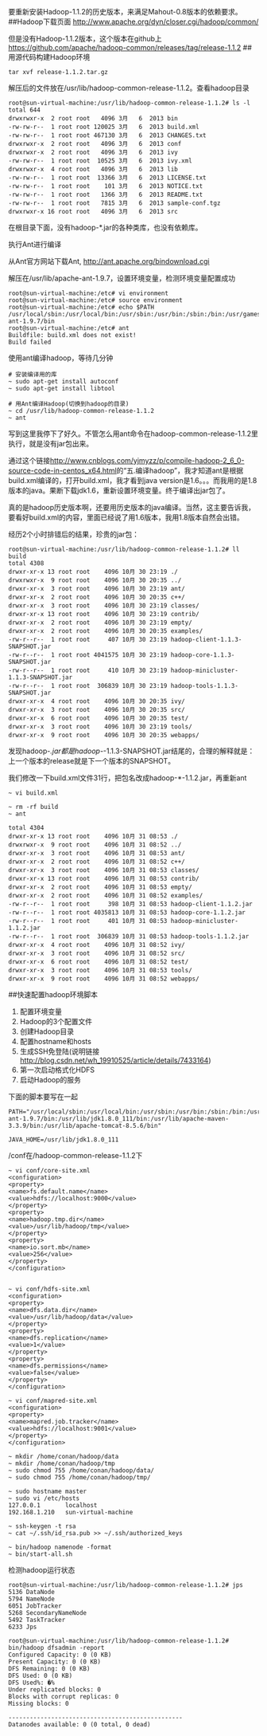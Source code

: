 要重新安装Hadoop-1.1.2的历史版本，来满足Mahout-0.8版本的依赖要求。
##Hadoop下载页面
<http://www.apache.org/dyn/closer.cgi/hadoop/common/>

但是没有Hadoop-1.1.2版本，这个版本在github上<https://github.com/apache/hadoop-common/releases/tag/release-1.1.2>
##用源代码构建Hadoop环境
```
tar xvf release-1.1.2.tar.gz
```
解压后的文件放在/usr/lib/hadoop-common-release-1.1.2。查看hadoop目录
```
root@sun-virtual-machine:/usr/lib/hadoop-common-release-1.1.2# ls -l
total 644
drwxrwxr-x  2 root root   4096 3月   6  2013 bin
-rw-rw-r--  1 root root 120025 3月   6  2013 build.xml
-rw-rw-r--  1 root root 467130 3月   6  2013 CHANGES.txt
drwxrwxr-x  2 root root   4096 3月   6  2013 conf
drwxrwxr-x  2 root root   4096 3月   6  2013 ivy
-rw-rw-r--  1 root root  10525 3月   6  2013 ivy.xml
drwxrwxr-x  4 root root   4096 3月   6  2013 lib
-rw-rw-r--  1 root root  13366 3月   6  2013 LICENSE.txt
-rw-rw-r--  1 root root    101 3月   6  2013 NOTICE.txt
-rw-rw-r--  1 root root   1366 3月   6  2013 README.txt
-rw-rw-r--  1 root root   7815 3月   6  2013 sample-conf.tgz
drwxrwxr-x 16 root root   4096 3月   6  2013 src
```
在根目录下面，没有hadoop-*.jar的各种类库，也没有依赖库。

执行Ant进行编译

从Ant官方网站下载Ant, <http://ant.apache.org/bindownload.cgi>

解压在/usr/lib/apache-ant-1.9.7，设置环境变量，检测环境变量配置成功
```
root@sun-virtual-machine:/etc# vi environment
root@sun-virtual-machine:/etc# source environment 
root@sun-virtual-machine:/etc# echo $PATH
/usr/local/sbin:/usr/local/bin:/usr/sbin:/usr/bin:/sbin:/bin:/usr/games:/usr/local/games:/usr/lib/apache-ant-1.9.7/bin
root@sun-virtual-machine:/etc# ant
Buildfile: build.xml does not exist!
Build failed
```
使用ant编译hadoop，等待几分钟
```
# 安装编译用的库
~ sudo apt-get install autoconf
~ sudo apt-get install libtool

# 用Ant编译Hadoop(切换到hadoop的目录)
~ cd /usr/lib/hadoop-common-release-1.1.2
~ ant
```
写到这里我停下了好久。不管怎么用ant命令在hadoop-common-release-1.1.2里执行，就是没有jar包出来。

通过这个链接<http://www.cnblogs.com/yjmyzz/p/compile-hadoop-2_6_0-source-code-in-centos_x64.html>的“五.编译hadoop”，我才知道ant是根据build.xml编译的，打开build.xml，我才看到java version是1.6。。。而我用的是1.8版本的java。果断下载jdk1.6，重新设置环境变量。终于编译出jar包了。

真的是hadoop历史版本啊，还要用历史版本的java编译。当然，这主要告诉我，要看好build.xml的内容，里面已经说了用1.6版本，我用1.8版本自然会出错。

经历2个小时排错后的结果，珍贵的jar包：
```
root@sun-virtual-machine:/usr/lib/hadoop-common-release-1.1.2# ll build
total 4308
drwxr-xr-x 13 root root    4096 10月 30 23:19 ./
drwxrwxr-x  9 root root    4096 10月 30 20:35 ../
drwxr-xr-x  3 root root    4096 10月 30 23:19 ant/
drwxr-xr-x  2 root root    4096 10月 30 20:35 c++/
drwxr-xr-x  3 root root    4096 10月 30 23:19 classes/
drwxr-xr-x 13 root root    4096 10月 30 23:19 contrib/
drwxr-xr-x  2 root root    4096 10月 30 23:19 empty/
drwxr-xr-x  2 root root    4096 10月 30 20:35 examples/
-rw-r--r--  1 root root     407 10月 30 23:19 hadoop-client-1.1.3-SNAPSHOT.jar
-rw-r--r--  1 root root 4041575 10月 30 23:19 hadoop-core-1.1.3-SNAPSHOT.jar
-rw-r--r--  1 root root     410 10月 30 23:19 hadoop-minicluster-1.1.3-SNAPSHOT.jar
-rw-r--r--  1 root root  306839 10月 30 23:19 hadoop-tools-1.1.3-SNAPSHOT.jar
drwxr-xr-x  4 root root    4096 10月 30 20:35 ivy/
drwxr-xr-x  3 root root    4096 10月 30 20:35 src/
drwxr-xr-x  6 root root    4096 10月 30 20:35 test/
drwxr-xr-x  3 root root    4096 10月 30 23:19 tools/
drwxr-xr-x  9 root root    4096 10月 30 20:35 webapps/
```
发现hadoop-*.jar都是hadoop-*-1.1.3-SNAPSHOT.jar结尾的，合理的解释就是：上一个版本的release就是下一个版本的SNAPSHOT。

我们修改一下build.xml文件31行，把包名改成hadoop-*-1.1.2.jar，再重新ant
```
~ vi build.xml

~ rm -rf build
~ ant
```
```
total 4304
drwxr-xr-x 13 root root    4096 10月 31 08:53 ./
drwxrwxr-x  9 root root    4096 10月 31 08:52 ../
drwxr-xr-x  3 root root    4096 10月 31 08:53 ant/
drwxr-xr-x  2 root root    4096 10月 31 08:52 c++/
drwxr-xr-x  3 root root    4096 10月 31 08:53 classes/
drwxr-xr-x 13 root root    4096 10月 31 08:53 contrib/
drwxr-xr-x  2 root root    4096 10月 31 08:53 empty/
drwxr-xr-x  2 root root    4096 10月 31 08:52 examples/
-rw-r--r--  1 root root     398 10月 31 08:53 hadoop-client-1.1.2.jar
-rw-r--r--  1 root root 4035813 10月 31 08:53 hadoop-core-1.1.2.jar
-rw-r--r--  1 root root     401 10月 31 08:53 hadoop-minicluster-1.1.2.jar
-rw-r--r--  1 root root  306839 10月 31 08:53 hadoop-tools-1.1.2.jar
drwxr-xr-x  4 root root    4096 10月 31 08:52 ivy/
drwxr-xr-x  3 root root    4096 10月 31 08:52 src/
drwxr-xr-x  6 root root    4096 10月 31 08:52 test/
drwxr-xr-x  3 root root    4096 10月 31 08:53 tools/
drwxr-xr-x  9 root root    4096 10月 31 08:52 webapps/
```
##快速配置hadoop环境脚本
1. 配置环境变量
2. Hadoop的3个配置文件
3. 创建Hadoop目录
4. 配置hostname和hosts
5. 生成SSH免登陆(说明链接<http://blog.csdn.net/wh_19910525/article/details/7433164>)
6. 第一次启动格式化HDFS
7. 启动Hadoop的服务

下面的脚本要写在一起
```
PATH="/usr/local/sbin:/usr/local/bin:/usr/sbin:/usr/bin:/sbin:/bin:/usr/games:/usr/local/games:/usr/lib/apache-ant-1.9.7/bin:/usr/lib/jdk1.8.0_111/bin:/usr/lib/apache-maven-3.3.9/bin:/usr/lib/apache-tomcat-8.5.6/bin"

JAVA_HOME=/usr/lib/jdk1.8.0_111
```
/conf在/hadoop-common-release-1.1.2下
```
~ vi conf/core-site.xml
<configuration>
<property>
<name>fs.default.name</name>
<value>hdfs://localhost:9000</value>
</property>
<property>
<name>hadoop.tmp.dir</name>
<value>/usr/lib/hadoop/tmp</value>
</property>
<property>
<name>io.sort.mb</name>
<value>256</value>
</property>
</configuration>


~ vi conf/hdfs-site.xml
<configuration>
<property>
<name>dfs.data.dir</name>
<value>/usr/lib/hadoop/data</value>
</property>
<property>
<name>dfs.replication</name>
<value>1</value>
</property>
<property>
<name>dfs.permissions</name>
<value>false</value>
</property>
</configuration>

~ vi conf/mapred-site.xml
<configuration>
<property>
<name>mapred.job.tracker</name>
<value>hdfs://localhost:9001</value>
</property>
</configuration>

~ mkdir /home/conan/hadoop/data
~ mkdir /home/conan/hadoop/tmp
~ sudo chmod 755 /home/conan/hadoop/data/
~ sudo chmod 755 /home/conan/hadoop/tmp/

~ sudo hostname master
~ sudo vi /etc/hosts
127.0.0.1       localhost
192.168.1.210   sun-virtual-machine

~ ssh-keygen -t rsa
~ cat ~/.ssh/id_rsa.pub >> ~/.ssh/authorized_keys

~ bin/hadoop namenode -format
~ bin/start-all.sh
```
检测hadoop运行状态
```
root@sun-virtual-machine:/usr/lib/hadoop-common-release-1.1.2# jps
5136 DataNode
5794 NameNode
6051 JobTracker
5268 SecondaryNameNode
5492 TaskTracker
6233 Jps

root@sun-virtual-machine:/usr/lib/hadoop-common-release-1.1.2# bin/hadoop dfsadmin -report
Configured Capacity: 0 (0 KB)
Present Capacity: 0 (0 KB)
DFS Remaining: 0 (0 KB)
DFS Used: 0 (0 KB)
DFS Used%: �%
Under replicated blocks: 0
Blocks with corrupt replicas: 0
Missing blocks: 0

-------------------------------------------------
Datanodes available: 0 (0 total, 0 dead)
```

